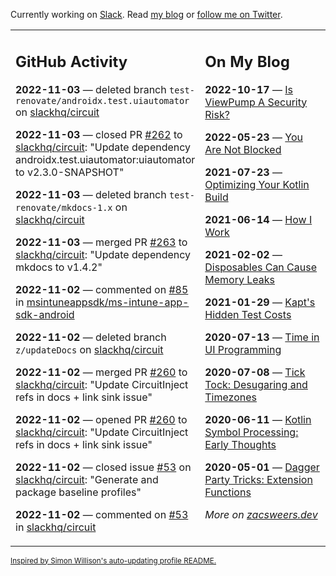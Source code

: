 Currently working on [Slack](https://slack.com/). Read [my blog](https://zacsweers.dev/) or [follow me on Twitter](https://twitter.com/ZacSweers).

<table><tr><td valign="top" width="60%">

## GitHub Activity
<!-- githubActivity starts -->
**2022-11-03** — deleted branch `test-renovate/androidx.test.uiautomator` on [slackhq/circuit](https://github.com/slackhq/circuit)

**2022-11-03** — closed PR [#262](https://github.com/slackhq/circuit/pull/262) to [slackhq/circuit](https://github.com/slackhq/circuit): "Update dependency androidx.test.uiautomator:uiautomator to v2.3.0-SNAPSHOT"

**2022-11-03** — deleted branch `test-renovate/mkdocs-1.x` on [slackhq/circuit](https://github.com/slackhq/circuit)

**2022-11-03** — merged PR [#263](https://github.com/slackhq/circuit/pull/263) to [slackhq/circuit](https://github.com/slackhq/circuit): "Update dependency mkdocs to v1.4.2"

**2022-11-02** — commented on [#85](https://github.com/msintuneappsdk/ms-intune-app-sdk-android/issues/85#issuecomment-1301593649) in [msintuneappsdk/ms-intune-app-sdk-android](https://github.com/msintuneappsdk/ms-intune-app-sdk-android)

**2022-11-02** — deleted branch `z/updateDocs` on [slackhq/circuit](https://github.com/slackhq/circuit)

**2022-11-02** — merged PR [#260](https://github.com/slackhq/circuit/pull/260) to [slackhq/circuit](https://github.com/slackhq/circuit): "Update CircuitInject refs in docs + link sink issue"

**2022-11-02** — opened PR [#260](https://github.com/slackhq/circuit/pull/260) to [slackhq/circuit](https://github.com/slackhq/circuit): "Update CircuitInject refs in docs + link sink issue"

**2022-11-02** — closed issue [#53](https://github.com/slackhq/circuit/issues/53) on [slackhq/circuit](https://github.com/slackhq/circuit): "Generate and package baseline profiles"

**2022-11-02** — commented on [#53](https://github.com/slackhq/circuit/issues/53#issuecomment-1301466762) in [slackhq/circuit](https://github.com/slackhq/circuit)
<!-- githubActivity ends -->
</td><td valign="top" width="40%">

## On My Blog
<!-- blog starts -->
**2022-10-17** — [Is ViewPump A Security Risk?](https://www.zacsweers.dev/is-viewpump-a-security-risk/)

**2022-05-23** — [You Are Not Blocked](https://www.zacsweers.dev/you-are-not-blocked/)

**2021-07-23** — [Optimizing Your Kotlin Build](https://www.zacsweers.dev/optimizing-your-kotlin-build/)

**2021-06-14** — [How I Work](https://www.zacsweers.dev/how-i-work/)

**2021-02-02** — [Disposables Can Cause Memory Leaks](https://www.zacsweers.dev/disposables-can-cause-memory-leaks/)

**2021-01-29** — [Kapt's Hidden Test Costs](https://www.zacsweers.dev/kapts-hidden-test-costs/)

**2020-07-13** — [Time in UI Programming](https://www.zacsweers.dev/time-in-ui/)

**2020-07-08** — [Tick Tock: Desugaring and Timezones](https://www.zacsweers.dev/ticktock-desugaring-timezones/)

**2020-06-11** — [Kotlin Symbol Processing: Early Thoughts](https://www.zacsweers.dev/kotlin-symbol-processor-early-thoughts/)

**2020-05-01** — [Dagger Party Tricks: Extension Functions](https://www.zacsweers.dev/dagger-party-tricks-extension-functions/)
<!-- blog ends -->
_More on [zacsweers.dev](https://zacsweers.dev/)_
</td></tr></table>

<sub><a href="https://simonwillison.net/2020/Jul/10/self-updating-profile-readme/">Inspired by Simon Willison's auto-updating profile README.</a></sub>